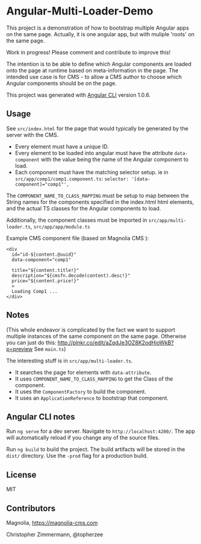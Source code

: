 # Angular-Multi-Loader-Demo

This project is a demonstration of how to bootstrap multiple Angular apps on the same page.
Actually, it is one angular app, but with muliple 'roots' on the same page.

Work in progress! Please comment and contribute to improve this!

The intention is to be able to define which Angular components are loaded onto the page at runtime
based on meta-information in the page. The intended use case is for CMS - to allow a CMS author to
choose which Angular components should be on the page.

This project was generated with [Angular CLI](https://github.com/angular/angular-cli) version 1.0.6.

## Usage

See `src/index.html` for the page that would typically be generated by the server with the CMS.

* Every element must have a unique ID.
* Every element to be loaded into angular must have the attribute `data-component` with the value being the name of the Angular component to load.
* Each component must have the matching selector setup. ie in `src/app/comp1/comp1.component.ts`: `selector: '[data-component]="comp1"',`


The `COMPONENT_NAME_TO_CLASS_MAPPING` must be setup to map between the String names for the components specified in the index.html html elements, and the actual TS classes for the Angular components to load.

Additionally, the component classes must be imported in `src/app/multi-loader.ts`, `src/app/app/module.ts`

Example CMS component file (based on Magnolia CMS ):
```
<div
  id="id-${content.@uuid}"
  data-component="comp1"

  title="${content.title!}"
  description="${cmsfn.decode(content).desc!}"
  price="${content.price!}"
  >
  Loading Comp1 ...
</div>
```

## Notes

(This whole endeavor is complicated by the fact we want to support multiple instances of the same component on the same page. Otherwise you can just do this: http://plnkr.co/edit/aZqdJe3OZ8K2odHioWkB?p=preview See `main.ts`)


The interesting stuff is in `src/app/multi-loader.ts`.

* It searches the page for elements with `data-attribute`.
* It uses `COMPONENT_NAME_TO_CLASS_MAPPING` to get the Class of the component.
* It uses the `ComponentFactory` to build the component.
* It uses an `ApplicationReference` to bootstrap that component.

## Angular CLI notes

Run `ng serve` for a dev server. Navigate to `http://localhost:4200/`. The app will automatically reload if you change any of the source files.

Run `ng build` to build the project. The build artifacts will be stored in the `dist/` directory. Use the `-prod` flag for a production build.


## License

MIT

## Contributors

Magnolia, https://magnolia-cms.com

Christopher Zimmermann, @topherzee

